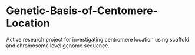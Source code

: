 # Genetic-Basis-of-Centomere-Location
Active research project for investigating centromere location using scaffold and chromosome level genome sequence.
